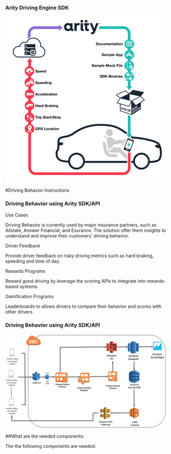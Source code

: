 ### Arity Driving Engine SDK

![image alt text](/images/Arity_DE_SDK.png)

#Driving Behavior Instructions

### Driving Behavior using Arity SDK/API

Use Cases

Driving Behavior is currently used by major insurance partners, such as Allstate, Answer Financial, and Esurance. The solution offer them insights to understand and improve their customers' driving behavior.

Driver Feedback

Provide driver feedback on risky driving metrics such as hard braking, speeding and time of day.

Rewards Programs

Reward good driving by leverage the scoring APIs to integrate into rewards-based systems.

Gamification Programs

Leaderboards to allows drivers to compare their behavior and scores with other drivers.

### Driving Behavior using Arity SDK/API

![image alt text](/images/arity_driving_behavior.png)

##What are the needed components:

The the following components are needed:
